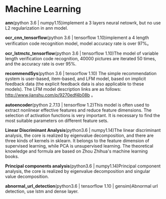 # Machine Learning

**ann**(python 3.6 | numpy1.15)implement a 3 layers neural netowrk, but no use L2 regularization in ann model.

**ocr_cnn_tensorflow**(python 3.6 | tensorflow 1.10)implement a 4 length verification code recognition model, model accuracy rate is over 97%。

**ocr_lstmctc_tensorflow**(python 3.6 | tensorflow 1.10)The model of variable length verification code recognition, 40000 pictures are iterated 50 times, and the accuracy rate is over 95%.

**recommendSys**(python 3.6 | tensorflow 1.10) The simple recommendation system is user-based, item-based, and LFM model, based on implicit feedback data (the explicit feedback data is also applicable to these models). The LFM model description links are as follows: http://www.jianshu.com/p/9270edf4b08b 。

**autoencoder**(python 2.7.13 | tensorflow 1.2)This model is often used to extract nonlinear effective features and reduce feature dimensions. The selection of activation functions is very important. It is necessary to find the most suitable parameters on different feature sets.

**Linear Discriminant Analysis**(python3.6 | numpy1.14)The linear discriminant analysis, the core is realized by eigenvalue decomposition, and there are three kinds of kernels in sklearn. It belongs to the feature dimension of supervised learning, while PCA is unsupervised learning. The theoretical knowledge and formula are based on Zhou Zhihua's machine learning books.

**Principal components analysis**(python3.6 | numpy1.14)Principal component analysis, the core is realized by eigenvalue decomposition and singular value decomposition.

**abnormal_url_detection**(python3.6 | tensorflow 1.10 | gensim)Abnormal url detection, use lstm and dense layer.
